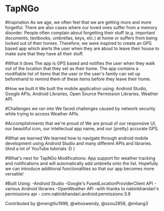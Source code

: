 # TapNGo

#Inspiration
As we age, we often feel that we are getting more and more forgetful. There are also cases where our loved ones suffer from a memory disorder. People often complain about forgetting their stuff (e.g. important documents, textbooks, umbrellas, keys, etc.) at home or suffers from being locked out of their homes. Therefore, we were inspired to create an GPS based app which alerts the user when they are about to leave their house to make sure that they have all their stuff.

#What it does
The app is GPS based and notifies the user when they walk out of the location that they set as their home. The app contains a modifiable list of items that the user or the user's family can set up beforehand to remind them of these items before they leave their home.

#How we built it
We built the mobile application using: Android Studio, Google APIs, Android Libraries, Open Source Permission Libraries, Weather API.

#Challenges we ran into
We faced challenges caused by network security while trying to access Weather APIs.

#Accomplishments that we're proud of
We are proud of our responsive UI, our beautiful icon, our intellectual app name, and our (pretty) accurate GPS.

#What we learned
We learned how to navigate through android mobile development using Android Studio and many different APIs and libraries. (And a lot of YouTube tutorials :D )

#What's next for TapNGo
Modifications: App support for weather tracking and notifications and will automatically add umbrella onto the list. Hopefully we can introduce additional functionalities so that our app becomes more versatile!

#Built Using:
-Android Studio
-Google's FusedLocationProviderClient API
-various Android libraries
-OpenWeather APi
-with thanks to nabinbhandari's permissions api - com.nabinbhandari.android:permissions:3.8


Contributed by @mengtliu1998, @whoswendy, @szou2858, @mliang3
